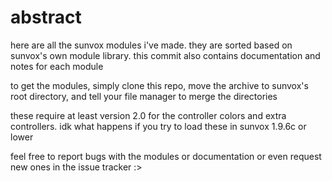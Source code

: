 # abstract
here are all the sunvox modules i've made. they are sorted based on sunvox's own module library. this commit also contains documentation and notes for each module

to get the modules, simply clone this repo, move the archive to sunvox's root directory, and tell your file manager to merge the directories

these require at least version 2.0 for the controller colors and extra controllers. idk what happens if you try to load these in sunvox 1.9.6c or lower

feel free to report bugs with the modules or documentation or even request new ones in the issue tracker :>
